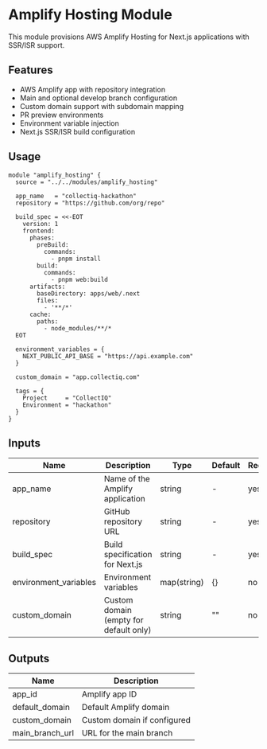 # Amplify Hosting Module

This module provisions AWS Amplify Hosting for Next.js applications with SSR/ISR support.

## Features

- AWS Amplify app with repository integration
- Main and optional develop branch configuration
- Custom domain support with subdomain mapping
- PR preview environments
- Environment variable injection
- Next.js SSR/ISR build configuration

## Usage

```hcl
module "amplify_hosting" {
  source = "../../modules/amplify_hosting"

  app_name   = "collectiq-hackathon"
  repository = "https://github.com/org/repo"

  build_spec = <<-EOT
    version: 1
    frontend:
      phases:
        preBuild:
          commands:
            - pnpm install
        build:
          commands:
            - pnpm web:build
      artifacts:
        baseDirectory: apps/web/.next
        files:
          - '**/*'
      cache:
        paths:
          - node_modules/**/*
  EOT

  environment_variables = {
    NEXT_PUBLIC_API_BASE = "https://api.example.com"
  }

  custom_domain = "app.collectiq.com"

  tags = {
    Project     = "CollectIQ"
    Environment = "hackathon"
  }
}
```

## Inputs

| Name                  | Description                            | Type        | Default | Required |
| --------------------- | -------------------------------------- | ----------- | ------- | -------- |
| app_name              | Name of the Amplify application        | string      | -       | yes      |
| repository            | GitHub repository URL                  | string      | -       | yes      |
| build_spec            | Build specification for Next.js        | string      | -       | yes      |
| environment_variables | Environment variables                  | map(string) | {}      | no       |
| custom_domain         | Custom domain (empty for default only) | string      | ""      | no       |

## Outputs

| Name            | Description                 |
| --------------- | --------------------------- |
| app_id          | Amplify app ID              |
| default_domain  | Default Amplify domain      |
| custom_domain   | Custom domain if configured |
| main_branch_url | URL for the main branch     |
